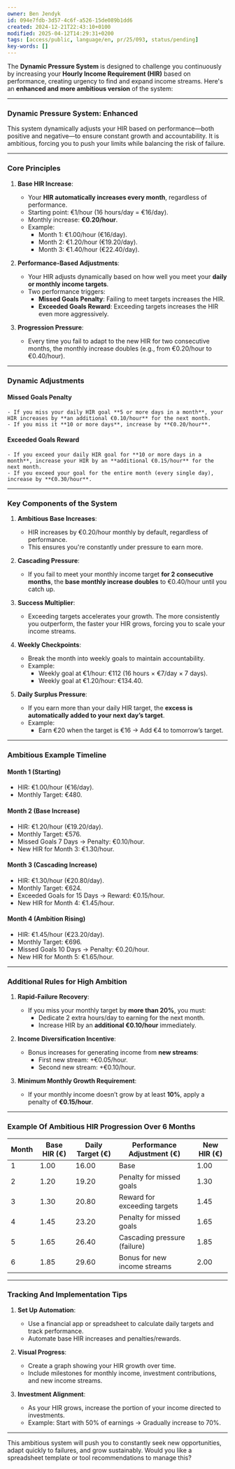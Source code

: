 ```yaml
---
owner: Ben Jendyk
id: 094e7fdb-3d57-4c6f-a526-15de089b1dd6
created: 2024-12-21T22:43:10+0100
modified: 2025-04-12T14:29:31+0200
tags: [access/public, language/en, pr/25/093, status/pending]
key-words: []
---
```


The **Dynamic Pressure System** is designed to challenge you continuously by increasing your **Hourly Income Requirement (HIR)** based on performance, creating urgency to find and expand income streams. Here's an **enhanced and more ambitious version** of the system:

---

### **Dynamic Pressure System: Enhanced**

This system dynamically adjusts your HIR based on performance—both positive and negative—to ensure constant growth and accountability. It is ambitious, forcing you to push your limits while balancing the risk of failure.

---

### **Core Principles**

1. **Base HIR Increase**:
	- Your **HIR automatically increases every month**, regardless of performance.
	- Starting point: €1/hour (16 hours/day = €16/day).
	- Monthly increase: **€0.20/hour**.
	- Example:
	  - Month 1: €1.00/hour (€16/day).
	  - Month 2: €1.20/hour (€19.20/day).
	  - Month 3: €1.40/hour (€22.40/day).

2. **Performance-Based Adjustments**:
	- Your HIR adjusts dynamically based on how well you meet your **daily or monthly income targets**.
	- Two performance triggers:
	  - **Missed Goals Penalty**: Failing to meet targets increases the HIR.
	  - **Exceeded Goals Reward**: Exceeding targets increases the HIR even more aggressively.

3. **Progression Pressure**:
	- Every time you fail to adapt to the new HIR for two consecutive months, the monthly increase doubles (e.g., from €0.20/hour to €0.40/hour).

---

### **Dynamic Adjustments**

#### **Missed Goals Penalty**

	- If you miss your daily HIR goal **5 or more days in a month**, your HIR increases by **an additional €0.10/hour** for the next month.
	- If you miss it **10 or more days**, increase by **€0.20/hour**.

#### **Exceeded Goals Reward**

	- If you exceed your daily HIR goal for **10 or more days in a month**, increase your HIR by an **additional €0.15/hour** for the next month.
	- If you exceed your goal for the entire month (every single day), increase by **€0.30/hour**.

---

### **Key Components of the System**

1. **Ambitious Base Increases**:
	- HIR increases by €0.20/hour monthly by default, regardless of performance.
	- This ensures you're constantly under pressure to earn more.

2. **Cascading Pressure**:
	- If you fail to meet your monthly income target **for 2 consecutive months**, the **base monthly increase doubles** to €0.40/hour until you catch up.

3. **Success Multiplier**:
	- Exceeding targets accelerates your growth. The more consistently you outperform, the faster your HIR grows, forcing you to scale your income streams.

4. **Weekly Checkpoints**:
	- Break the month into weekly goals to maintain accountability.
	- Example:
	  - Weekly goal at €1/hour: €112 (16 hours × €7/day × 7 days).
	  - Weekly goal at €1.20/hour: €134.40.

5. **Daily Surplus Pressure**:
	- If you earn more than your daily HIR target, the **excess is automatically added to your next day’s target**.
	- Example:
	  - Earn €20 when the target is €16 → Add €4 to tomorrow’s target.

---

### **Ambitious Example Timeline**

#### **Month 1** (Starting)

- HIR: €1.00/hour (€16/day).
- Monthly Target: €480.

#### **Month 2** (Base Increase)

- HIR: €1.20/hour (€19.20/day).
- Monthly Target: €576.
- Missed Goals 7 Days → Penalty: €0.10/hour.
- New HIR for Month 3: €1.30/hour.

#### **Month 3** (Cascading Increase)

- HIR: €1.30/hour (€20.80/day).
- Monthly Target: €624.
- Exceeded Goals for 15 Days → Reward: €0.15/hour.
- New HIR for Month 4: €1.45/hour.

#### **Month 4** (Ambition Rising)

- HIR: €1.45/hour (€23.20/day).
- Monthly Target: €696.
- Missed Goals 10 Days → Penalty: €0.20/hour.
- New HIR for Month 5: €1.65/hour.

---

### **Additional Rules for High Ambition**

1. **Rapid-Failure Recovery**:
	- If you miss your monthly target by **more than 20%**, you must:
	  - Dedicate 2 extra hours/day to earning for the next month.
	  - Increase HIR by an **additional €0.10/hour** immediately.

2. **Income Diversification Incentive**:
	- Bonus increases for generating income from **new streams**:
	  - First new stream: +€0.05/hour.
	  - Second new stream: +€0.10/hour.

3. **Minimum Monthly Growth Requirement**:
	- If your monthly income doesn’t grow by at least **10%**, apply a penalty of **€0.15/hour**.

---

### **Example Of Ambitious HIR Progression Over 6 Months**

| **Month** | **Base HIR (€)** | **Daily Target (€)** | **Performance Adjustment (€)** | **New HIR (€)** |
|-----------|------------------|----------------------|--------------------------------|-----------------|
| 1         | 1.00             | 16.00               | Base                           | 1.00            |
| 2         | 1.20             | 19.20               | Penalty for missed goals       | 1.30            |
| 3         | 1.30             | 20.80               | Reward for exceeding targets   | 1.45            |
| 4         | 1.45             | 23.20               | Penalty for missed goals       | 1.65            |
| 5         | 1.65             | 26.40               | Cascading pressure (failure)   | 1.85            |
| 6         | 1.85             | 29.60               | Bonus for new income streams   | 2.00            |

---

### **Tracking And Implementation Tips**

1. **Set Up Automation**:
	- Use a financial app or spreadsheet to calculate daily targets and track performance.
	- Automate base HIR increases and penalties/rewards.

2. **Visual Progress**:
	- Create a graph showing your HIR growth over time.
	- Include milestones for monthly income, investment contributions, and new income streams.

3. **Investment Alignment**:
	- As your HIR grows, increase the portion of your income directed to investments.
	- Example: Start with 50% of earnings → Gradually increase to 70%.

---

This ambitious system will push you to constantly seek new opportunities, adapt quickly to failures, and grow sustainably. Would you like a spreadsheet template or tool recommendations to manage this?
